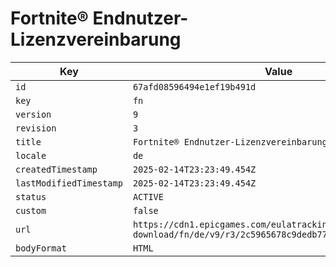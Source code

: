 # Fortnite® Endnutzer-Lizenzvereinbarung

| Key | Value |
| --- | ----- |
| `id` | `67afd08596494e1ef19b491d` |
| `key` | `fn` |
| `version` | `9` |
| `revision` | `3` |
| `title` | `Fortnite® Endnutzer-Lizenzvereinbarung` |
| `locale` | `de` |
| `createdTimestamp` | `2025-02-14T23:23:49.454Z` |
| `lastModifiedTimestamp` | `2025-02-14T23:23:49.454Z` |
| `status` | `ACTIVE` |
| `custom` | `false` |
| `url` | `https://cdn1.epicgames.com/eulatracking-download/fn/de/v9/r3/2c5965678c9dedb7748ce7321b9ce51b.pdf` |
| `bodyFormat` | `HTML` |
